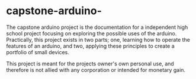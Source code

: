 # capstone-arduino-

The capstone arduino project is the documentation for a independent high school project focusing on exploring the possible uses of the arduino. Practically, this project exists in two parts; one, learning how to operate the features of an arduino, and two, applying these principles to create a portfolio of small devices.


This project is meant for the projects owner's own personal use, and therefore is not allied with any corporation or intended for monetary gain. 


 

